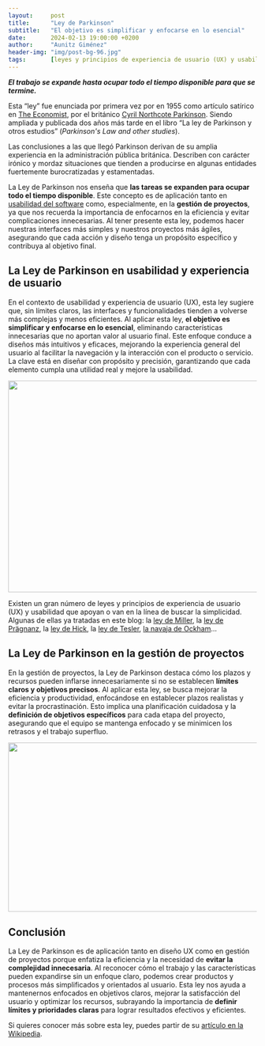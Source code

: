 ```yaml
---
layout:     post
title:      "Ley de Parkinson"
subtitle:   "El objetivo es simplificar y enfocarse en lo esencial"
date:       2024-02-13 19:00:00 +0200
author:     "Aunitz Giménez"
header-img: "img/post-bg-96.jpg"
tags:       [leyes y principios de experiencia de usuario (UX) y usabilidad, desarrollo de soluciones digitales]
---
```


<p><strong><em>El trabajo se expande hasta ocupar todo el tiempo disponible para que se termine.</em></strong></p>

<p>Esta “ley” fue enunciada por primera vez por en 1955 como artículo satírico en <a href="https://www.economist.com/news/1955/11/19/parkinsons-law" target="_blank" rel="noopener noreferrer">The Economist</a>, por el británico <a href="https://es.wikipedia.org/wiki/Cyril_Northcote_Parkinson" target="_blank" rel="noopener noreferrer">Cyril Northcote Parkinson</a>. Siendo ampliada y publicada dos años más tarde en el libro “La ley de Parkinson y otros estudios” (<em>Parkinson's Law and other studies</em>).</p>

<p>Las conclusiones a las que llegó Parkinson derivan de su amplia experiencia en la administración pública británica. Describen con carácter irónico y mordaz situaciones que tienden a producirse en algunas entidades fuertemente burocratizadas y estamentadas.</p>

<p>La Ley de Parkinson nos enseña que <strong>las tareas se expanden para ocupar todo el tiempo disponible</strong>. Este concepto es de aplicación tanto en <a href="{{ site.baseurl }}{% post_url 2022-10-10-que-es-la-usabilidad-de-una-aplicacion %}">usabilidad del software</a> como, especialmente, en la <strong>gestión de proyectos</strong>, ya que nos recuerda la importancia de enfocarnos en la eficiencia y evitar complicaciones innecesarias. Al tener presente esta ley, podemos hacer nuestras interfaces más simples y nuestros proyectos más ágiles, asegurando que cada acción y diseño tenga un propósito específico y contribuya al objetivo final.</p>

<h2>La Ley de Parkinson en usabilidad y experiencia de usuario</h2>

<p>En el contexto de usabilidad y experiencia de usuario (UX), esta ley sugiere que, sin límites claros, las interfaces y funcionalidades tienden a volverse más complejas y menos eficientes. Al aplicar esta ley, <strong>el objetivo es simplificar y enfocarse en lo esencial</strong>, eliminando características innecesarias que no aportan valor al usuario final. Este enfoque conduce a diseños más intuitivos y eficaces, mejorando la experiencia general del usuario al facilitar la navegación y la interacción con el producto o servicio. La clave está en diseñar con propósito y precisión, garantizando que cada elemento cumpla una utilidad real y mejore la usabilidad.</p>

<p><img src="{{ site.baseurl }}/img/ley-02-ley-de-hick.png" loading="lazy" alt="" width="724" height="428"></p>

<p>Existen un gran número de leyes y principios de experiencia de usuario (UX) y usabilidad que apoyan o van en la línea de buscar la simplicidad. Algunas de ellas ya tratadas en este blog: la <a href="{{ site.baseurl }}{% post_url 2018-01-22-ley-05-ley-de-miller %}">ley de Miller</a>, la <a href="{{ site.baseurl }}{% post_url 2018-01-22-ley-04-ley-de-pragnanz %}">ley de Prägnanz</a>, la <a href="{{ site.baseurl }}{% post_url 2018-01-21-ley-02-ley-de-hick %}">ley de Hick</a>, la <a href="{{ site.baseurl }}{% post_url 2018-01-23-ley-08-ley-de-tesler %}">ley de Tesler</a>, <a href="{{ site.baseurl }}{% post_url 2020-09-13-la-navaja-de-ockham %}">la navaja de Ockham</a>…</p>

<h2>La Ley de Parkinson en la gestión de proyectos</h2>

<p>En la gestión de proyectos, la Ley de Parkinson destaca cómo los plazos y recursos pueden inflarse innecesariamente si no se establecen <strong>límites claros y objetivos precisos</strong>. Al aplicar esta ley, se busca mejorar la eficiencia y productividad, enfocándose en establecer plazos realistas y evitar la procrastinación. Esto implica una planificación cuidadosa y la <strong>definición de objetivos específicos</strong> para cada etapa del proyecto, asegurando que el equipo se mantenga enfocado y se minimicen los retrasos y el trabajo superfluo.</p>

<p><img src="{{ site.baseurl }}/img/ley-de-parkinson.png" loading="lazy" alt="" width="650" height="342"></p>

<h2>Conclusión</h2>

<p>La Ley de Parkinson es de aplicación tanto en diseño UX como en gestión de proyectos porque enfatiza la eficiencia y la necesidad de <strong>evitar la complejidad innecesaria</strong>. Al reconocer cómo el trabajo y las características pueden expandirse sin un enfoque claro, podemos crear productos y procesos más simplificados y orientados al usuario. Esta ley nos ayuda a mantenernos enfocados en objetivos claros, mejorar la satisfacción del usuario y optimizar los recursos, subrayando la importancia de <strong>definir límites y prioridades claras</strong> para lograr resultados efectivos y eficientes.</p>

<p>Si quieres conocer más sobre esta ley, puedes partir de su <a href="https://es.wikipedia.org/wiki/Ley_de_Parkinson" target="_blank" rel="noopener noreferrer">artículo en la Wikipedia</a>.</p>